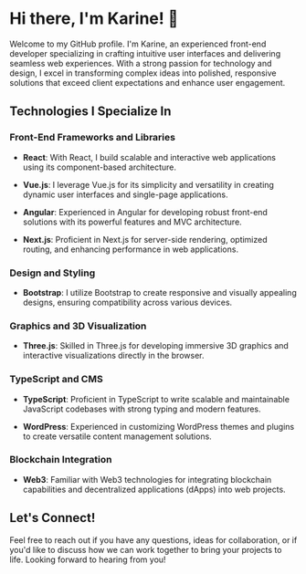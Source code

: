 # Hi there, I'm Karine! 👋

Welcome to my GitHub profile. I'm Karine, an experienced front-end developer specializing in crafting intuitive user interfaces and delivering seamless web experiences. With a strong passion for technology and design, I excel in transforming complex ideas into polished, responsive solutions that exceed client expectations and enhance user engagement.

## Technologies I Specialize In

### Front-End Frameworks and Libraries

- **React**: With React, I build scalable and interactive web applications using its component-based architecture.
  
- **Vue.js**: I leverage Vue.js for its simplicity and versatility in creating dynamic user interfaces and single-page applications.

- **Angular**: Experienced in Angular for developing robust front-end solutions with its powerful features and MVC architecture.

- **Next.js**: Proficient in Next.js for server-side rendering, optimized routing, and enhancing performance in web applications.

### Design and Styling

- **Bootstrap**: I utilize Bootstrap to create responsive and visually appealing designs, ensuring compatibility across various devices.

### Graphics and 3D Visualization

- **Three.js**: Skilled in Three.js for developing immersive 3D graphics and interactive visualizations directly in the browser.

### TypeScript and CMS

- **TypeScript**: Proficient in TypeScript to write scalable and maintainable JavaScript codebases with strong typing and modern features.

- **WordPress**: Experienced in customizing WordPress themes and plugins to create versatile content management solutions.

### Blockchain Integration

- **Web3**: Familiar with Web3 technologies for integrating blockchain capabilities and decentralized applications (dApps) into web projects.

## Let's Connect!

Feel free to reach out if you have any questions, ideas for collaboration, or if you'd like to discuss how we can work together to bring your projects to life. 
Looking forward to hearing from you!
